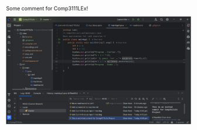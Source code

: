Some comment for Comp3111LEx!

![Comp3111LExScreenshot.png](../../resources/Comp3111LExScreenshot.png)